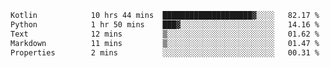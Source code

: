 <!--START_SECTION:waka-->

```txt
Kotlin            10 hrs 44 mins  ████████████████████▓░░░░   82.17 %
Python            1 hr 50 mins    ███▓░░░░░░░░░░░░░░░░░░░░░   14.16 %
Text              12 mins         ▒░░░░░░░░░░░░░░░░░░░░░░░░   01.62 %
Markdown          11 mins         ▒░░░░░░░░░░░░░░░░░░░░░░░░   01.47 %
Properties        2 mins          ░░░░░░░░░░░░░░░░░░░░░░░░░   00.31 %
```

<!--END_SECTION:waka-->
